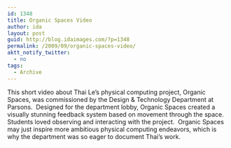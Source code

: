 ```yaml
---
id: 1348
title: Organic Spaces Video
author: ida
layout: post
guid: http://blog.idaimages.com/?p=1348
permalink: /2009/09/organic-spaces-video/
aktt_notify_twitter:
  - no
tags:
  - Archive
---
```

This short video about Thai Le&#8217;s physical computing project, Organic Spaces, was commissioned by the Design & Technology Department at Parsons.  Designed for the department lobby, Organic Spaces created a visually stunning feedback system based on movement through the space.  Students loved observing and interacting with the project.  Organic Spaces may just inspire more ambitious physical computing endeavors, which is why the department was so eager to document Thai&#8217;s work.

<div class="full-image">
</div>